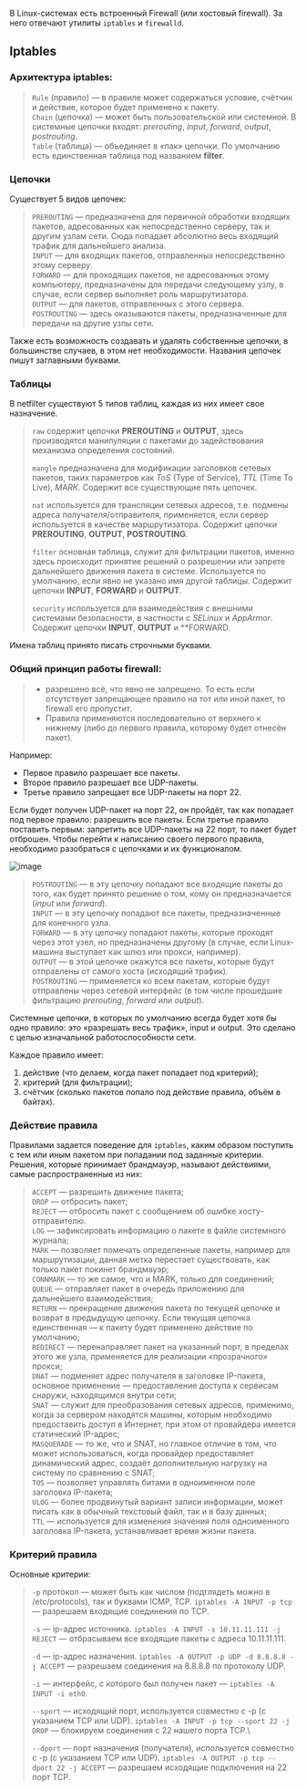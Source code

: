 В Linux-системах есть встроенный Firewall (или хостовый firewall). За него отвечают утилиты `iptables` и `firewalld`.

## Iptables
### Архитектура iptables:

>`Rule` (правило) — в правиле может содержаться условие, счётчик и действие, которое будет применено к пакету.\
>`Chain` (цепочка) — может быть пользовательской или системной. В системные цепочки входят: *prerouting*, *input*, *forward*, *output*, *postrouting*.\
>`Table` (таблица) — объединяет в «пак» цепочки. По умолчанию есть единственная таблица под названием **filter**.

### Цепочки
Существует 5 видов цепочек:

> `PREROUTING` — предназначена для первичной обработки входящих пакетов, адресованных как непосредственно серверу, так и другим узлам сети. Сюда попадает абсолютно весь входящий трафик для дальнейшего анализа.\
>`INPUT` — для входящих пакетов, отправленных непосредственно этому серверу.\
>`FORWARD` — для проходящих пакетов, не адресованных этому компьютеру, предназначены для передачи следующему узлу, в случае, если сервер выполняет роль маршрутизатора.\
>`OUTPUT` — для пакетов, отправленных с этого сервера.\
>`POSTROUTING` — здесь оказываются пакеты, предназначенные для передачи на другие узлы сети.

Также есть возможность создавать и удалять собственные цепочки, в большинстве случаев, в этом нет необходимости. Названия цепочек пишут заглавными буквами.

### Таблицы

В netfilter существуют 5 типов таблиц, каждая из них имеет свое назначение.
>`raw` cодержит цепочки **PREROUTING** и **OUTPUT**, здесь производятся манипуляции с пакетами до задействования механизма определения состояний.
>
>`mangle` предназначена для модификации заголовков сетевых пакетов, таких параметров как _ToS_ (Type of Service), _TTL_ (Time To Live), _MARK_. Содержит все существующие пять цепочек.
>
>`nat` используется для трансляции сетевых адресов, т.е. подмены адреса получателя/отправителя, применяется, если сервер используется в качестве маршрутизатора. Содержит цепочки **PREROUTING**, **OUTPUT**, **POSTROUTING**.
>
>`filter` основная таблица, служит для фильтрации пакетов, именно здесь происходит принятие решений о разрешении или запрете дальнейшего движения пакета в системе. Используется по умолчанию, если явно не указано имя другой таблицы. Содержит цепочки **INPUT**, **FORWARD** и **OUTPUT**.
>
>`security` используется для взаимодействия с внешними системами безопасности, в частности с _SELinux_ и _AppArmor_. Содержит цепочки **INPUT**, **OUTPUT** и **FORWARD.

Имена таблиц принято писать строчными буквами.

### Общий принцип работы firewall: 
>- разрешено всё, что явно не запрещено. То есть если отсутствует запрещающее правило на тот или иной пакет, то firewall его пропустит.
>- Правила применяются последовательно от верхнего к нижнему (либо до первого правила, которому будет отнесён пакет).

Например:
- Первое правило разрешает все пакеты.
- Второе правило разрешает все UDP-пакеты.
- Третье правило запрещает все UDP-пакеты на порт 22.

Если будет получен UDP-пакет на порт 22, он пройдёт, так как попадает под первое правило: разрешить все пакеты. Если третье правило поставить первым: запретить все UDP-пакеты на 22 порт, то пакет будет отброшен.
Чтобы перейти к написанию своего первого правила, необходимо разобраться с цепочками и их функционалом.

![image](https://github.com/Eytes/MyLibrary_CTF_and_programming/assets/67365128/bb8f9a81-94a2-4dfe-9162-04199b6ae080)

>`POSTROUTING` — в эту цепочку попадают все входящие пакеты до того, как будет принято решение о том, кому он предназначается (*input* или *forward*).\
>`INPUT` — в эту цепочку попадают все пакеты, предназначенные для конечного узла.\
>`FORWARD` — в эту цепочку попадают пакеты, которые проходят через этот узел, но предназначены другому (в случае, если Linux-машина выступает как шлюз или прокси, например).\
>`OUTPUT` — в этой цепочке окажутся все пакеты, которые будут отправлены от самого хоста (исходящий трафик).\
>`POSTROUTING` — применяется ко всем пакетам, которые будут отправлены через сетевой интерфейс (в том числе прошедшие фильтрацию *prerouting*, *forward* или *output*).

Системные цепочки, в которых по умолчанию всегда будет хотя бы одно правило: это «разрешать весь трафик», input и output. Это сделано с целью изначальной работоспособности сети.

Каждое правило имеет:

1. действие (что делаем, когда пакет попадает под критерий);
2. критерий (для фильтрации);
3. счётчик (сколько пакетов попало под действие правила, объём в байтах).

### Действие правила

Правилами задается поведение для `iptables`, каким образом поступить с тем или иным пакетом при попадании под заданные критерии. Решения, которые принимает брандмауэр, называют действиями, самые распространенные из них:

>`ACCEPT` — разрешить движение пакета;\
>`DROP` — отбросить пакет;\
>`REJECT` — отбросить пакет с сообщением об ошибке хосту-отправителю.\
>`LOG` — зафиксировать информацию о пакете в файле системного журнала;\
>`MARK` — позволяет помечать определенные пакеты, например для маршрутизации, данная метка перестает существовать, как только пакет покинет брандмауэр;\
>`CONNMARK` — то же самое, что и MARK, только для соединений;\
>`QUEUE` — отправляет пакет в очередь приложению для дальнейшего взаимодействия;\
>`RETURN` — прекращение движения пакета по текущей цепочке и возврат в предыдущую цепочку. Если текущая цепочка единственная — к пакету будет применено действие по умолчанию;\
>`REDIRECT` — перенаправляет пакет на указанный порт, в пределах этого же узла, применяется для реализации «прозрачного» прокси;\
>`DNAT` — подменяет адрес получателя в заголовке IP-пакета, основное применение — предоставление доступа к сервисам снаружи, находящимся внутри сети;\
>`SNAT` — служит для преобразования сетевых адресов, применимо, когда за сервером находятся машины, которым необходимо предоставить доступ в Интернет, при этом от провайдера имеется статический IP-адрес;\
>`MASQUERADE` — то же, что и SNAT, но главное отличие в том, что может использоваться, когда провайдер предоставляет динамический адрес, создаёт дополнительную нагрузку на систему по сравнению с SNAT;\
>`TOS` — позволяет управлять битами в одноименном поле заголовка IP-пакета;\
>`ULOG` — более продвинутый вариант записи информации, может писать как в обычный текстовый файл, так и в базу данных;\
>`TTL` — используется для изменения значения поля одноименного заголовка IP-пакета, устанавливает время жизни пакета.

### Критерий правила

Основные критерии:

>`-p` протокол — может быть как числом (подглядеть можно в /etc/protocols), так и буквами ICMP, TCP. `iptables -A INPUT -p tcp` — разрешаем входящие соединения по TCP.
>
>`-s` — ip-адрес источника. `iptables -A INPUT -s 10.11.11.111 -j REJECT` — отбрасываем все входящие пакеты с адреса 10.11.11.111.
>
>`-d` — ip-адрес назначения. `iptables -A OUTPUT -p UDP -d 8.8.8.8 -j ACCEPT` — разрешаем соединения на 8.8.8.8 по протоколу UDP.
>
>`-i` — интерфейс, с которого был получен пакет — `iptables -A INPUT -i eth0`.
>
>`--sport` — исходящий порт, используется совместно с -p (с указанием TCP или UDP). `iptables -A INPUT -p tcp --sport 22 -j DROP` — блокируем соединения с 22 нашего порта TCP.\
>
>`--dport` — порт назначения (получателя), используется совместно с -p (с указанием TCP или UDP). `iptables -A OUTPUT -p tcp --dport 22 -j ACCEPT` — разрешаем исходящие подключения на 22 порт TCP.
